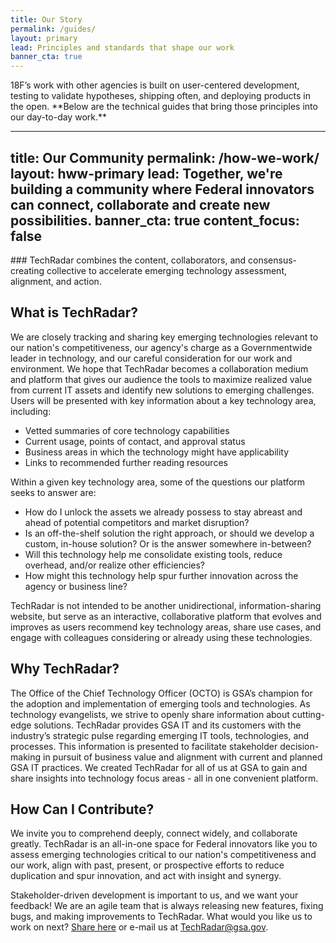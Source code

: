 ```yaml
---
title: Our Story
permalink: /guides/
layout: primary
lead: Principles and standards that shape our work
banner_cta: true
---
```


<div class="font-sans-lg" markdown=1>
  18F’s work with other agencies is built on user-centered development, testing to validate hypotheses, shipping often, and deploying products in the open. **Below are the technical guides that bring those principles into our day-to-day work.**
</div>


---
title: Our Community
permalink: /how-we-work/
layout: hww-primary
lead: Together, we're building a community where Federal innovators can connect, collaborate and create new possibilities.
banner_cta: true
content_focus: false
---

<div class="hww-intro" markdown="1">
### TechRadar combines the content, collaborators, and consensus-creating collective to accelerate emerging technology assessment, alignment, and action.

## What is TechRadar?

We are closely tracking and sharing key emerging technologies relevant to our nation's competitiveness, our agency's charge as a Governmentwide leader in technology, and our careful consideration for our work and environment.  We hope that TechRadar becomes a collaboration medium and platform that gives our audience the tools to maximize realized value from current IT assets and identify new solutions to emerging challenges.
Users will be presented with key information about a key technology area, including:
- Vetted summaries of core technology capabilities
- Current usage, points of contact, and approval status
- Business areas in which the technology might have applicability
- Links to recommended further reading resources 
 
Within a given key technology area, some of the questions our platform seeks to answer are:
- How do I unlock the assets we already possess to stay abreast and ahead of potential competitors and market disruption?
- Is an off-the-shelf solution the right approach, or should we develop a custom, in-house solution? Or is the answer somewhere in-between?
- Will this technology help me consolidate existing tools, reduce overhead, and/or realize other efficiencies?
- How might this technology help spur further innovation across the agency or business line?

TechRadar is not intended to be another unidirectional, information-sharing website, but serve as an interactive, collaborative platform that evolves and improves as users recommend key technology areas, share use cases, and engage with colleagues considering or already using these technologies.

## Why TechRadar?

The Office of the Chief Technology Officer (OCTO) is GSA’s champion for the adoption and implementation of emerging tools and technologies.  As technology evangelists, we strive to openly share information about cutting-edge solutions.  TechRadar provides GSA IT and its customers with the industry’s strategic pulse regarding emerging IT tools, technologies, and processes.  This information is presented to facilitate stakeholder decision-making in pursuit of business value and alignment with current and planned GSA IT practices. We created TechRadar for all of us at GSA to gain and share insights into technology focus areas - all in one convenient platform. 

## How Can I Contribute?

We invite you to comprehend deeply, connect widely, and collaborate greatly.  TechRadar is an all-in-one space for Federal innovators like you to assess emerging technologies critical to our nation's competitiveness and our work, align with past, present, or prospective efforts to reduce duplication and spur innovation, and act with insight and synergy.

Stakeholder-driven development is important to us, and we want your feedback!  We are an agile team that is always releasing new features, fixing bugs, and making improvements to TechRadar.  What would you like us to work on next?  [Share here](https://docs.google.com/forms/d/e/1FAIpQLSeTPc5kOKB_J1PYCe1LCeiZBPjyf3B5QPdHuK9IMjDXckXLVw/viewform) or e-mail us at TechRadar@gsa.gov.

</div>
<!-- 18F helps agencies define a strategy and work towards a solution through our Path Analysis and Experiment and Iterate services. We also offer procurement services, including to state and local governments with access to federal funds.

18F works with partners that have federal funding, and, as a cost recoverable office, we’re required to charge for our work.

</div>

---

{% capture pa-1 %}
## Path Analysis:
### Asking the right questions, solving the right problems.
{: .hww-subheading}

Each Path Analysis is customized to the needs of an agency, with the goal of moving you from identifying a problem to working on a solution. With a Path Analysis, we’ll develop an action-oriented analysis of routes to pursue, places to narrow the project's scope, and the best ways to deliver value to your users.
{% endcapture %}

<div class="grid-row usa-section">
  <div class="grid-row grid-gap">
    <div class="tablet:grid-col-8">
      {{ pa-1 | markdownify }}
    </div>
    <div class="tablet:grid-col-4">
      <ul class="graphic-list">
        <li>
          <div class="graphic-list-img">
            <img src="{{ site.baseurl }}/assets/img/team-sm.svg" alt="">
          </div>
          <span>2-3 person team</span>
        </li>
        <li>
          <div class="graphic-list-img">
            <img src="{{ site.baseurl }}/assets/img/calendar.svg" alt="">
          </div>
          <span>8-10 weeks</span>
        </li>
        <li>
          <div class="graphic-list-img">
            <img src="{{ site.baseurl }}/assets/img/price-tag.svg" alt="">
          </div>
          <span>Typically $250,000</span>
        </li>
        <li>
          <div class="graphic-list-img">
            <img src="{{ site.baseurl }}/assets/img/arrow-right-dashed.svg" alt="">
          </div>
          <span>1 path analysis per project</span>
        </li>
      </ul>
    </div>
  </div>
</div>

{% capture ei-1 %}
## Experiment & Iterate:
### Exploring user-centered solutions.
{: .hww-subheading}

Once your team has completed a Path Analysis, we can experiment and iterate on a solution to your problem. We'll work shoulder-to-shoulder with your team to explore the challenges your users face and develop solutions to those problems. Experiment & Iterate phases can focus on building a working product, preparing a procurement package, or training your team to take over development. This model allows you to stay in control of your budget and remain flexible.
{% endcapture %}

<div class="grid-row usa-section">
  <div class="grid-row grid-gap">
    <div class="tablet:grid-col-8">
      {{ ei-1 | markdownify }}
    </div>
    <div class="tablet:grid-col-4">
      <ul class="graphic-list">
        <li>
          <div class="graphic-list-img">
            <img src="{{ site.baseurl }}/assets/img/team-lg.svg" alt="">
          </div>
          <span>4-6 person team</span>
        </li>
        <li>
          <div class="graphic-list-img">
            <img src="{{ site.baseurl }}/assets/img/calendar.svg" alt="">
          </div>
          <span>12 weeks</span>
        </li>
        <li>
          <div class="graphic-list-img">
            <img src="{{ site.baseurl }}/assets/img/price-tag.svg" alt="">
          </div>
          <span>Typically $630,000 - $750,000</span>
        </li>
        <li>
          <div class="graphic-list-img">
            <img src="{{ site.baseurl }}/assets/img/rotate-clockwise.svg" alt="">
          </div>
          <span>Flexible number of phases based on project needs</span>
        </li>
      </ul>
    </div>
  </div>
</div>

{% capture bundle-1 %}
## Bundle: Path Analysis + Experiment & Iterate:
### Assess and explore.
{: .hww-subheading}

We’ll start with a Path Analysis and move directly to an Experiment & Iterate phase (both described above) as soon as possible. With this bundle option, we are able to more flexibly move between the phases of the project, without losing momentum.
{% endcapture %}
<div class="grid-row grid-gap usa-section" id="bundle">
  <div class="tablet:grid-col-8" markdown="1">
    {{ bundle-1 }}
  </div>
  <div class="tablet:grid-col-4">
    <ul class="graphic-list">
      <li>
        <div class="graphic-list-img">
          <img src="{{ site.baseurl }}/assets/img/team-sm.svg" alt="">
        </div>
        <span>4-6 person team</span>
      </li>
      <li>
        <div class="graphic-list-img">
          <img src="{{ site.baseurl }}/assets/img/calendar.svg" alt="">
        </div>
        <span>20 weeks</span>
      </li>
      <li>
        <div class="graphic-list-img">
          <img src="{{ site.baseurl }}/assets/img/price-tag.svg" alt="">
        </div>
        <span>Starting at $855,000</span>
      </li>
    </ul>
  </div>
</div>

---

<div class="acq-intro usa-section" markdown="1">
## Acquisitions Services

Our acquisition team specializes in modern information technology – IT modernization, legacy system upgrades, software development services, and cloud services (SaaS, IaaS, and PaaS).  Our approach allows you to structure your contracts for modern software development—such as agile development— which reduces risk, increases flexibility, and awards contracts faster and **to the most** qualified industry partner(s). Members of the 18F cross-disciplinary team, which may include designers, developers, product managers, and acquisition experts, will support you throughout the lifecycle of the procurement.
</div>

{% capture ac-1 %}
## Acquisition Consulting:
### Coaching your team through the procurement process.
{: .hww-subheading}

Your contracting officer will conduct the procurement with guidance and coaching from our team. We will work with your team to:

- Conduct user research and discovery
- Develop the procurement package and any necessary justification materials
- Conduct a three-day acquisition workshop to draft a solicitation
- Assist with market research, help identify qualified contractors, support Q&A, serve as advisors to the evaluation panel, and support the contractor kick-off meeting.
- De-risk the procurement through prototyping
- Support the contractor kick-off meeting

18F can also provide post-award support for additional fees.
{% endcapture %}
<div class="grid-row grid-gap usa-section" id="acquisition-consulting">
  <div class="tablet:grid-col-8" markdown="1">
    {{ ac-1 }}
  </div>
  <div class="tablet:grid-col-4">
    <ul class="graphic-list">
      <li>
        <div class="graphic-list-img">
          <img src="{{ site.baseurl }}/assets/img/price-tag.svg" alt="">
        </div>
        <span>Starting at $869,000</span>
      </li>
    </ul>
  </div>
</div>

{% capture aa-1 %}
## Assisted Acquisition:
### Managing the procurement process for your team.
{: .hww-subheading}

18F will conduct the procurement and issue an award using a GSA/FAS procurement vehicle. Assisted acquisition includes all the consulting acquisition offerings, plus:

- Conduct market research, solicit industry, conduct Q&A, evaluate proposals/bids, award the contract, and facilitate the contractor kick-off meeting.
- Provide post-award management and support, which includes training your team to direct the vendor team, assess the work, and get into production

In each of our projects, our teams will work to build your agency’s capacity for agile digital service delivery. We’ll empower your team to continue to do this work beyond our engagement.

{% endcapture %}
<div class="grid-row grid-gap usa-section" id="assisted-acquisition">
  <div class="tablet:grid-col-8" markdown="1">
    {{ aa-1 }}
  </div>
  <div class="tablet:grid-col-4">
    <ul class="graphic-list">
      <li>
        <div class="graphic-list-img">
          <img src="{{ site.baseurl }}/assets/img/price-tag.svg" alt="">
        </div>
        <span>Starting at $990,000</span>
      </li>
    </ul>
  </div>
</div>

<div>Prices are current as of June 30, 2020
</div>
 -->
